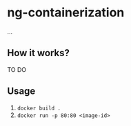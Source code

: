 # ng-containerization

...

## How it works?

TO DO

## Usage

1. ``docker build .``
2. ``docker run -p 80:80 <image-id>``
